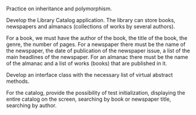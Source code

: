 Practice on inheritance and polymorphism.

Develop the Library Catalog application.
The library can store books, newspapers and almanacs (collections of works by several authors).

For a book, we must have the author of the book, the title of the book, the genre, the number of pages.
For a newspaper there must be the name of the newspaper, the date of publication of the newspaper issue, a list of the main headlines of the newspaper.
For an almanac there must be the name of the almanac and a list of works (books) that are published in it.

Develop an interface class with the necessary list of virtual abstract methods.

For the catalog, provide the possibility of test initialization, displaying the entire catalog on the screen, searching by book or newspaper title, searching by author.

